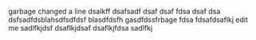 garbage
changed a line
dsalkff
dsafsadf
dsaf
dsaf
fdsa
dsaf
dsa
dsfsadfdsblahsdfsdfdsf blasdfdsfh gasdfdssfrbage
fdsa
fdsafdsaflkj
edit me
sadlfkjdsf
dsaflkjdsaf
dsaflkjfdsa
sadlfkj

